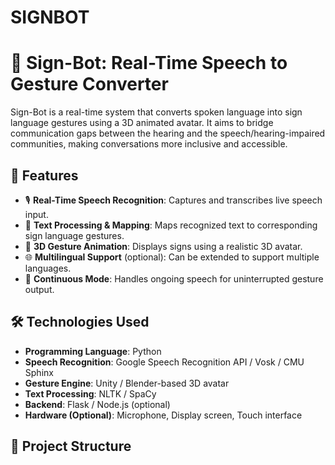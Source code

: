# SIGNBOT
   # 🤖 Sign-Bot: Real-Time Speech to Gesture Converter

Sign-Bot is a real-time system that converts spoken language into sign language gestures using a 3D animated avatar. It aims to bridge communication gaps between the hearing and the speech/hearing-impaired communities, making conversations more inclusive and accessible.

## 🚀 Features

- 🎙️ **Real-Time Speech Recognition**: Captures and transcribes live speech input.
- 🧠 **Text Processing & Mapping**: Maps recognized text to corresponding sign language gestures.
- 👋 **3D Gesture Animation**: Displays signs using a realistic 3D avatar.
- 🌐 **Multilingual Support** (optional): Can be extended to support multiple languages.
- 🔄 **Continuous Mode**: Handles ongoing speech for uninterrupted gesture output.

## 🛠️ Technologies Used

- **Programming Language**: Python
- **Speech Recognition**: Google Speech Recognition API / Vosk / CMU Sphinx
- **Gesture Engine**: Unity / Blender-based 3D avatar
- **Text Processing**: NLTK / SpaCy
- **Backend**: Flask / Node.js (optional)
- **Hardware (Optional)**: Microphone, Display screen, Touch interface

## 📁 Project Structure

